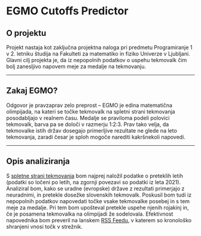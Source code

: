 # EGMO Cutoffs Predictor

## O projektu

Projekt nastaja kot zaključna projektna naloga pri predmetu 
Programiranje 1 v 2. letniku študija na Fakulteti za
matematiko in fiziko Univerze v Ljubljani. Glavni cilj
projekta je, da iz nepopolnih podatkov o uspehu tekmovalk
čim bolj zanesljivo napovem meje za medalje na tekmovanju.

---

## Zakaj EGMO?

Odgovor je pravzaprav zelo preprost – EGMO je edina
matematična olimpijada, na kateri se točke tekmovalk na
spletni strani tekmovanja posodabljajo v realnem času. Medalje
se praviloma podeli polovici tekmovalk, barva pa se določi v
razmerju 1:2:3. Prav tako velja, da tekmovalke istih držav
dosegajo primerljive rezultate ne glede na leto tekmovanja,
zaradi česar je sploh mogoče narediti kakršnekoli napovedi.

---

## Opis analiziranja

S [spletne strani tekmovanja](https://www.egmo.org/egmos/egmo10/scoreboard/)
bom najprej naložil podatke o preteklih letih (podatki so
ločeni po letih, na zgornji povezavi so podatki iz leta
2021). Analiziral bom, kako se uradne (evropske) države z
rezultati primerjajo z neuradnimi, in pretekle dosežke
slovenskih tekmovalk. Poskusil bom tudi iz nepopolnih podatkov
napovedati točke vsake tekmovalke posebej in s tem meje za
medalje. Pri tem bom upošteval pretekle uspehe njenih 
rojakinj in, če je posamena tekmovalka na olimpijadi že
sodelovala. Efektivnost napovednika bom preveril na lanskem
[RSS Feedu](https://www.egmo.org/egmos/egmo10/scoreboard/rss.xml),
v katerem so kronološko shranjeni vnosi točk v strežnik.